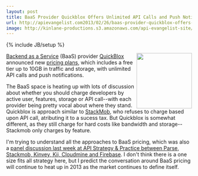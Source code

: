 ```yaml
---
layout: post
title: BaaS Provider Quickblox Offers Unlimited API Calls and Push Notifications
url: http://apievangelist.com2013/02/26/baas-provider-quickblox-offers-unlimited-api-calls-and-push-notifications/
image: http://kinlane-productions.s3.amazonaws.com/api-evangelist-site/blog/quickblox-logo.png
---
```

{% include JB/setup %}
<p>
     <a href="/serviceproviders/quickblox.php" target="_blank"><img src="http://kinlane-productions.s3.amazonaws.com/mbaas-providers/quickblox-logo.png"  width="150" align="right" /></a>
</p>
<p>
     <a href="/trends/baas.php">Backend as a Service</a> (BaaS) provider <a href="/serviceproviders/quickblox.php" target="_blank">QuickBlox</a> announced new <a href="http://quickblox.com/plans/">pricing plans</a>, which includes a free tier up to 10GB in traffic and storage, with unlimited API calls and push notifications.
</p>
<p>
     The BaaS space is heating up with lots of discussion about whether you should charge developers by active user, features, storage or API call--with each provider being pretty vocal about where they stand. Quickblox is approach similar to <a title="Stackmob" href="/serviceproviders/stackmob.php">StackMob</a>, who refuses to charge based upon API call, atributing it to a sucess tax. But Quickblox is somewhat different, as they still charge for hard costs like bandwidth and storage--Stackmob only charges by feature.
</p>
<p>
     I'm trying to understand all the approaches to BaaS pricing, which was also a <a title="panel discussion last week at API Strategy &amp; Practice between Parse, Stackmob, Kinvey, Kii, Cloudmine and Firebas" href="/2013/02/25/the-baas-reality-tv-show-panel-at-apistrat/">panel discussion last week at API Strategy &amp; Practice between Parse, Stackmob, Kinvey, Kii, Cloudmine and Firebase</a>. I don't think there is a one size fits all strategy here, but I predict the conversation around BaaS pricing will continue to heat up in 2013 as the market continues to define itself.
</p>
